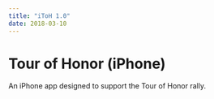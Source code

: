 ```yaml
---
title: "iToH 1.0"
date: 2018-03-10
---
```


# Tour of Honor (iPhone)

An iPhone app designed to support the Tour of Honor rally.